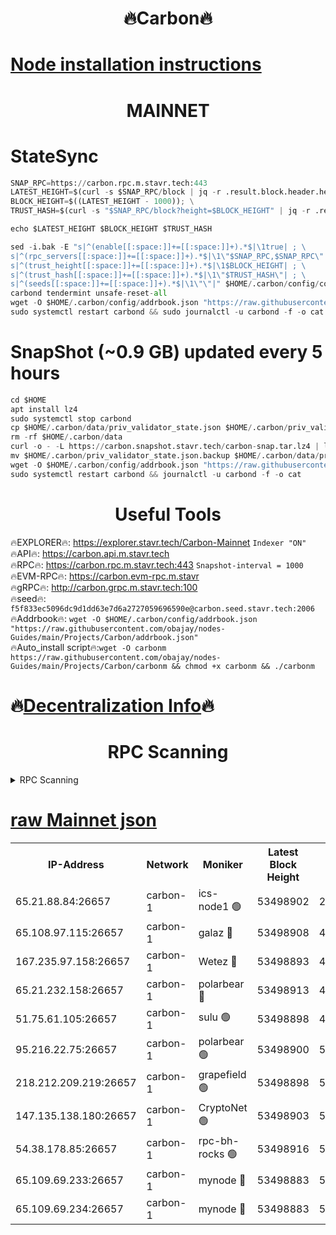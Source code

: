 <h1 align="center"> 🔥Carbon🔥</h1>

[Node installation instructions](https://github.com/obajay/nodes-Guides/tree/main/Projects/Carbon)
=
<h1 align="center"> MAINNET</h1>

# StateSync
```python
SNAP_RPC=https://carbon.rpc.m.stavr.tech:443
LATEST_HEIGHT=$(curl -s $SNAP_RPC/block | jq -r .result.block.header.height); \
BLOCK_HEIGHT=$((LATEST_HEIGHT - 1000)); \
TRUST_HASH=$(curl -s "$SNAP_RPC/block?height=$BLOCK_HEIGHT" | jq -r .result.block_id.hash)

echo $LATEST_HEIGHT $BLOCK_HEIGHT $TRUST_HASH

sed -i.bak -E "s|^(enable[[:space:]]+=[[:space:]]+).*$|\1true| ; \
s|^(rpc_servers[[:space:]]+=[[:space:]]+).*$|\1\"$SNAP_RPC,$SNAP_RPC\"| ; \
s|^(trust_height[[:space:]]+=[[:space:]]+).*$|\1$BLOCK_HEIGHT| ; \
s|^(trust_hash[[:space:]]+=[[:space:]]+).*$|\1\"$TRUST_HASH\"| ; \
s|^(seeds[[:space:]]+=[[:space:]]+).*$|\1\"\"|" $HOME/.carbon/config/config.toml
carbond tendermint unsafe-reset-all
wget -O $HOME/.carbon/config/addrbook.json "https://raw.githubusercontent.com/obajay/nodes-Guides/main/Projects/Carbon/addrbook.json"
sudo systemctl restart carbond && sudo journalctl -u carbond -f -o cat
```
# SnapShot (~0.9 GB) updated every 5 hours
```python
cd $HOME
apt install lz4
sudo systemctl stop carbond
cp $HOME/.carbon/data/priv_validator_state.json $HOME/.carbon/priv_validator_state.json.backup
rm -rf $HOME/.carbon/data
curl -o - -L https://carbon.snapshot.stavr.tech/carbon-snap.tar.lz4 | lz4 -c -d - | tar -x -C $HOME/.carbon --strip-components 2
mv $HOME/.carbon/priv_validator_state.json.backup $HOME/.carbon/data/priv_validator_state.json
wget -O $HOME/.carbon/config/addrbook.json "https://raw.githubusercontent.com/obajay/nodes-Guides/main/Projects/Carbon/addrbook.json"
sudo systemctl restart carbond && journalctl -u carbond -f -o cat
```

 <h1 align="center"> Useful Tools</h1>

🔥EXPLORER🔥:     https://explorer.stavr.tech/Carbon-Mainnet        `Indexer "ON"` \
🔥API🔥:          https://carbon.api.m.stavr.tech \
🔥RPC🔥:          https://carbon.rpc.m.stavr.tech:443              `Snapshot-interval = 1000` \
🔥EVM-RPC🔥:      https://carbon.evm-rpc.m.stavr \
🔥gRPC🔥:         http://carbon.grpc.m.stavr.tech:100 \
🔥seed🔥:      `f5f833ec5096dc9d1dd63e7d6a2727059696590e@carbon.seed.stavr.tech:2006` \
🔥Addrbook🔥:  `wget -O $HOME/.carbon/config/addrbook.json "https://raw.githubusercontent.com/obajay/nodes-Guides/main/Projects/Carbon/addrbook.json"` \
🔥Auto_install script🔥:`wget -O carbonm https://raw.githubusercontent.com/obajay/nodes-Guides/main/Projects/Carbon/carbonm && chmod +x carbonm && ./carbonm`

🔥[Decentralization Info](https://github.com/obajay/StateSync-snapshots/tree/main/Projects/Carbon/Decentralization)🔥
=
<h1 align="center"> RPC Scanning</h1>

<details>
<summary>RPC Scanning</summary>

<h2 align="center"> We scan nodes in real time every 4 hours. And we provide the final result of RPC endpoints.
We cannot influence the operation of these nodes in any way. </h2>


```python
If Voting Power is higher than 0 --> then the Node is a validator of the network and may be subject to attack and be a potential threat to the chain.
```
```python
We marked such validators with a red symbol
```

</details>

[raw Mainnet json](https://rpc-check.carbonm.stavr.tech/carbonm/rpc-carbonm-result.json)
=


<table><tr><th>IP-Address</th><th>Network</th><th>Moniker</th><th>Latest Block Height</th><th>Earliest Block Height</th><th>Catching Up</th><th>Tx Index</th><th>Voting Power</th><th>Scan Time</th></tr><tr><td>65.21.88.84:26657</td><td>carbon-1</td><td>ics-node1 🟢</td><td>53498902</td><td>21164241</td><td>False</td><td>off</td><td>0</td><td>2024-02-10T14:40:39.938649160UTC</td></tr><tr><td>65.108.97.115:26657</td><td>carbon-1</td><td>galaz 🔴</td><td>53498908</td><td>47374001</td><td>False</td><td>on</td><td>11248018886</td><td>2024-02-10T14:40:50.823447723UTC</td></tr><tr><td>167.235.97.158:26657</td><td>carbon-1</td><td>Wetez 🔴</td><td>53498893</td><td>48067570</td><td>False</td><td>on</td><td>1334986434</td><td>2024-02-10T14:40:16.819987256UTC</td></tr><tr><td>65.21.232.158:26657</td><td>carbon-1</td><td>polarbear 🔴</td><td>53498913</td><td>48126001</td><td>False</td><td>on</td><td>10535354931</td><td>2024-02-10T14:41:01.362461529UTC</td></tr><tr><td>51.75.61.105:26657</td><td>carbon-1</td><td>sulu 🟢</td><td>53498898</td><td>48742001</td><td>False</td><td>on</td><td>0</td><td>2024-02-10T14:40:33.077759468UTC</td></tr><tr><td>95.216.22.75:26657</td><td>carbon-1</td><td>polarbear 🟢</td><td>53498900</td><td>52338001</td><td>False</td><td>on</td><td>0</td><td>2024-02-10T14:40:37.530939956UTC</td></tr><tr><td>218.212.209.219:26657</td><td>carbon-1</td><td>grapefield 🟢</td><td>53498898</td><td>52371001</td><td>False</td><td>on</td><td>0</td><td>2024-02-10T14:40:30.666073472UTC</td></tr><tr><td>147.135.138.180:26657</td><td>carbon-1</td><td>CryptoNet 🟢</td><td>53498903</td><td>52934001</td><td>False</td><td>on</td><td>0</td><td>2024-02-10T14:40:42.269741648UTC</td></tr><tr><td>54.38.178.85:26657</td><td>carbon-1</td><td>rpc-bh-rocks 🟢</td><td>53498916</td><td>53130001</td><td>False</td><td>on</td><td>0</td><td>2024-02-10T14:41:05.836868810UTC</td></tr><tr><td>65.109.69.233:26657</td><td>carbon-1</td><td>mynode 🔴</td><td>53498883</td><td>53160001</td><td>False</td><td>off</td><td>8759931872</td><td>2024-02-10T14:39:55.710469384UTC</td></tr><tr><td>65.109.69.234:26657</td><td>carbon-1</td><td>mynode 🔴</td><td>53498883</td><td>53160001</td><td>False</td><td>off</td><td>12833523251</td><td>2024-02-10T14:39:56.100773337UTC</td></tr></table>
